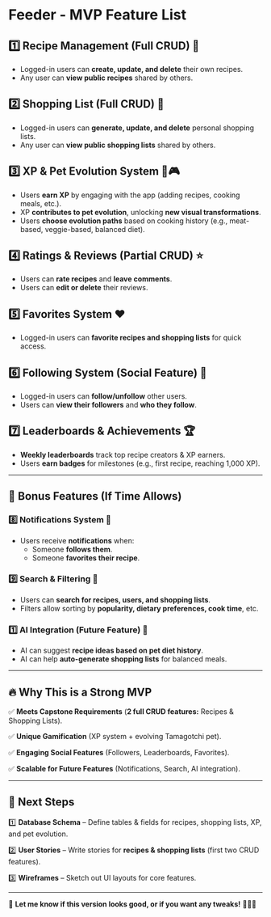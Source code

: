 # Feeder - MVP Feature List

## 1️⃣ Recipe Management (Full CRUD) 🍲
- Logged-in users can **create, update, and delete** their own recipes.
- Any user can **view public recipes** shared by others.

## 2️⃣ Shopping List (Full CRUD) 🍒
- Logged-in users can **generate, update, and delete** personal shopping lists.
- Any user can **view public shopping lists** shared by others.

## 3️⃣ XP & Pet Evolution System 🐶🎮
- Users **earn XP** by engaging with the app (adding recipes, cooking meals, etc.).
- XP **contributes to pet evolution**, unlocking **new visual transformations**.
- Users **choose evolution paths** based on cooking history (e.g., meat-based, veggie-based, balanced diet).

## 4️⃣ Ratings & Reviews (Partial CRUD) ⭐
- Users can **rate recipes** and **leave comments**.
- Users can **edit or delete** their reviews.

## 5️⃣ Favorites System ❤️
- Logged-in users can **favorite recipes and shopping lists** for quick access.

## 6️⃣ Following System (Social Feature) 🔄
- Logged-in users can **follow/unfollow** other users.
- Users can **view their followers** and **who they follow**.

## 7️⃣ Leaderboards & Achievements 🏆
- **Weekly leaderboards** track top recipe creators & XP earners.
- Users **earn badges** for milestones (e.g., first recipe, reaching 1,000 XP).

---

## 🌟 Bonus Features (If Time Allows)

### 8️⃣ Notifications System 🔔
- Users receive **notifications** when:
  - Someone **follows them**.
  - Someone **favorites their recipe**.

### 9️⃣ Search & Filtering 🔎
- Users can **search for recipes, users, and shopping lists**.
- Filters allow sorting by **popularity, dietary preferences, cook time**, etc.

### 1️⃣ AI Integration (Future Feature) 🤖
- AI can suggest **recipe ideas based on pet diet history**.
- AI can help **auto-generate shopping lists** for balanced meals.

---

## 🔥 Why This is a Strong MVP

✅ **Meets Capstone Requirements** (**2 full CRUD features:** Recipes & Shopping Lists).

✅ **Unique Gamification** (XP system + evolving Tamagotchi pet).

✅ **Engaging Social Features** (Followers, Leaderboards, Favorites).

✅ **Scalable for Future Features** (Notifications, Search, AI integration).

---

## 📌 Next Steps

1️⃣ **Database Schema** – Define tables & fields for recipes, shopping lists, XP, and pet evolution.

2️⃣ **User Stories** – Write stories for **recipes & shopping lists** (first two CRUD features).

3️⃣ **Wireframes** – Sketch out UI layouts for core features.

---

🚀 **Let me know if this version looks good, or if you want any tweaks!** 🐾🐶🍲
